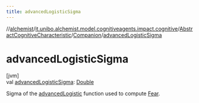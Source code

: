```yaml
---
title: advancedLogisticSigma
---
```

//[alchemist](../../../../index.html)/[it.unibo.alchemist.model.cognitiveagents.impact.cognitive](../../index.html)/[AbstractCognitiveCharacteristic](../index.html)/[Companion](index.html)/[advancedLogisticSigma](advanced-logistic-sigma.html)



# advancedLogisticSigma



[jvm]\
val [advancedLogisticSigma](advanced-logistic-sigma.html): [Double](https://kotlinlang.org/api/latest/jvm/stdlib/kotlin/-double/index.html)



Sigma of the [advancedLogistic](../../../it.unibo.alchemist.model.cognitiveagents.impact.cognitive.utils/advanced-logistic.html) function used to compute [Fear](../../-fear/index.html).




